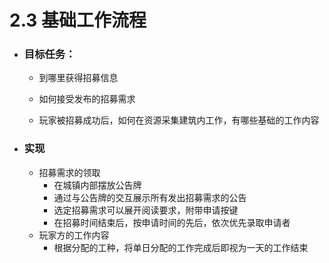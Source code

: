 # 2.3 基础工作流程

- ### 目标任务：

  - 到哪里获得招募信息

  - 如何接受发布的招募需求
  - 玩家被招募成功后，如何在资源采集建筑内工作，有哪些基础的工作内容

- ### 实现

  - 招募需求的领取
    - 在城镇内部摆放公告牌
    - 通过与公告牌的交互展示所有发出招募需求的公告
    - 选定招募需求可以展开阅读要求，附带申请按键
    - 在招募时间结束后，按申请时间的先后，依次优先录取申请者
  - 玩家方的工作内容
    - 根据分配的工种，将单日分配的工作完成后即视为一天的工作结束

